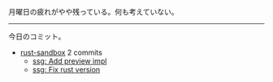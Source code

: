 月曜日の疲れがやや残っている。何も考えていない。

---

今日のコミット。

- [rust-sandbox](https://github.com/bouzuya/rust-sandbox) 2 commits
  - [ssg: Add preview impl](https://github.com/bouzuya/rust-sandbox/commit/aeab2fd2f6583bc12154a697f8fdc63c02e6ae5c)
  - [ssg: Fix rust version](https://github.com/bouzuya/rust-sandbox/commit/f9ccbfc9b1f5019792c0b76e20fe7b9dd97acb26)

